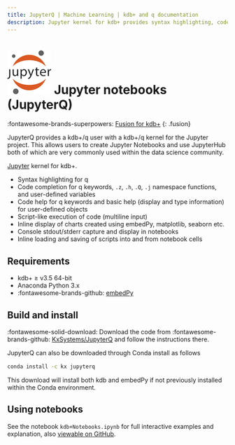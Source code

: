 ```yaml
---
title: JupyterQ | Machine Learning | kdb+ and q documentation
description: Jupyter kernel for kdb+ provides syntax highlighting, code completion, and code help for q; script-like execution of code (multiline input); inline display of charts; console stdout/stderr capture and display in notebooks; inline loading and saving of scripts 
---
```


# ![Jupyter](jupyter.png) Jupyter notebooks (JupyterQ)

:fontawesome-brands-superpowers: [Fusion for kdb+](../fusion.md)
{: .fusion}


JupyterQ provides a kdb+/q user with a kdb+/q kernel for the Jupyter project. This allows users to create Jupyter Notebooks and use JupyterHub both of which are very commonly used within the data science community.

[Jupyter](https://jupyter.org/) kernel for kdb+.

-   Syntax highlighting for q
-   Code completion for q keywords, `.z`, `.h`, `.Q`, `.j` namespace functions, and user-defined variables
-   Code help for q keywords and basic help (display and type information) for user-defined objects
-   Script-like execution of code (multiline input)
-   Inline display of charts created using embedPy, matplotlib, seaborn etc.
-   Console stdout/stderr capture and display in notebooks
-   Inline loading and saving of scripts into and from notebook cells


## Requirements 

-   kdb+ ≥ v3.5 64-bit
-   Anaconda Python 3.x
-   :fontawesome-brands-github: [embedPy](https://github.com/KxSystems/embedPy)


## Build and install

:fontawesome-solid-download: Download the code from :fontawesome-brands-github: [KxSystems/JupyterQ](https://github.com/kxsystems/jupyterq) and follow the instructions there.

JupyterQ can also be downloaded through Conda install as follows

```bash
conda install -c kx jupyterq
```

This download will install both kdb and embedPy if not previously installed within the Conda environment.


## Using notebooks

See the notebook `kdb+Notebooks.ipynb` for full interactive examples and explanation, also [viewable on GitHub](https://github.com/KxSystems/jupyterq/blob/master/kdb%2BNotebooks.ipynb).
